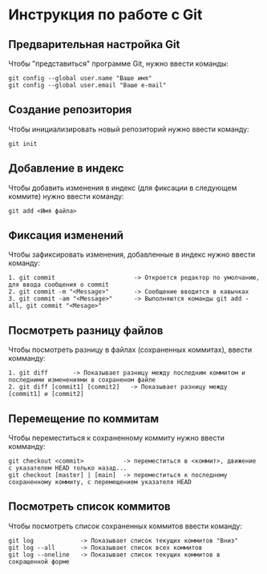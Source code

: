 # **Инструкция по работе с Git**

## Предварительная настройка Git

Чтобы "представиться" программе Git, нужно ввести команды:

    git config --global user.name "Ваше имя"
    git config --global user.email "Ваше e-mail"

## Создание репозитория

Чтобы инициализировать новый репозиторий нужно ввести команду:

    git init

## Добавление в индекс

Чтобы добавить изменения в индекс (для фиксации в следующем коммите) нужно
ввести команду:

    git add <Имя файла>

## Фиксация изменений

Чтобы зафиксировать изменения, добавленные в индекс нужно ввести команду:

    1. git commit                      -> Откроется редактор по умолчанию, для ввода сообщения о commit  
    2. git commit -m "<Message>"       -> Сообщение вводится в кавычках
    3. git commit -am "<Message>"      -> Выполняются команды git add -all, git commit "<Mesage>"

## Посмотреть разницу файлов

Чтобы посмотреть разницу в файлах (сохраненных коммитах), ввести комманду:

    1. git diff       -> Показывает разницу между последним коммитом и последними изменениями в сохраненом файле
    2. git diff [commit1] [commit2]   -> Показывает разницу между [commit1] и [commit2]

## Перемещение по коммитам

Чтобы переместиться к сохраненному коммиту нужно ввести комманду:

    git checkout <commit>           -> переместиться в <коммит>, движение с указателем HEAD только назад...
    git checkout [master] | [main]  -> переместиться к последнему сохраненному коммиту, с перемещением указателя HEAD

## Посмотреть список коммитов

Чтобы посмотреть список сохраненных коммитов ввести команду:

    git log             -> Показывает список текущих коммитов "Вниз"
    git log --all       -> Показывает список всех коммитов
    git log --oneline   -> Показывает список текущих коммитов в сокращенной форме